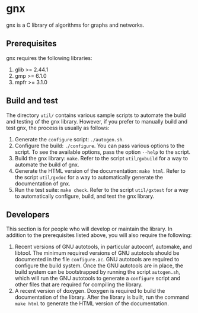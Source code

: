# gnx

gnx is a C library of algorithms for graphs and networks.

## Prerequisites

gnx requires the following libraries:

1. glib >= 2.44.1
2. gmp >= 6.1.0
3. mpfr >= 3.1.0

## Build and test

The directory `util/` contains various sample scripts to automate the
build and testing of the gnx library.  However, if you prefer to
manually build and test gnx, the process is usually as follows:

1. Generate the `configure` script: `./autogen.sh`.
2. Configure the build: `./configure`.  You can pass various options
   to the script.  To see the available options, pass the option
   `--help` to the script.
3. Build the gnx library: `make`.  Refer to the script `util/gxbuild`
   for a way to automate the build of gnx.
4. Generate the HTML version of the documentation: `make html`.  Refer
   to the script `util/gxdoc` for a way to automatically generate the
   documentation of gnx.
5. Run the test suite: `make check`.  Refer to the script
   `util/gxtest` for a way to automatically configure, build, and test
   the gnx library.

## Developers

This section is for people who will develop or maintain the library.
In addition to the prerequisites listed above, you will also require
the following:

1. Recent versions of GNU autotools, in particular autoconf, automake,
   and libtool.  The minimum required versions of GNU autotools should
   be documented in the file `configure.ac`.  GNU autotools are
   required to configure the build system.  Once the GNU autotools are
   in place, the build system can be bootstrapped by running the
   script `autogen.sh`, which will run the GNU autotools to generate a
   `configure` script and other files that are required for compiling
   the library.
2. A recent version of doxygen.  Doxygen is required to build the
   documentation of the library.  After the library is built, run the
   command `make html` to generate the HTML version of the
   documentation.
